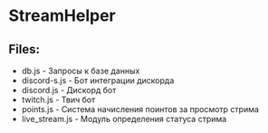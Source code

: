 # StreamHelper

## Files:
- db.js - Запросы к базе данных
- discord-s.js - Бот интеграции дискорда
- discord.js - Дискорд бот
- twitch.js - Твич бот
- points.js - Система начисления поинтов за просмотр стрима
- live_stream.js - Модуль определения статуса стрима